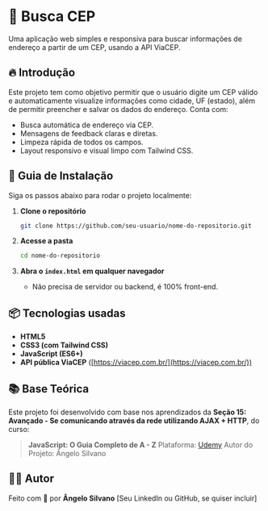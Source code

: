# 📍 Busca CEP

Uma aplicação web simples e responsiva para buscar informações de endereço a partir de um CEP, usando a API ViaCEP.

## 🔥 Introdução

Este projeto tem como objetivo permitir que o usuário digite um CEP válido e automaticamente visualize informações como cidade, UF (estado), além de permitir preencher e salvar os dados do endereço. Conta com:

- Busca automática de endereço via CEP.
- Mensagens de feedback claras e diretas.
- Limpeza rápida de todos os campos.
- Layout responsivo e visual limpo com Tailwind CSS.

## 🔨 Guia de Instalação

Siga os passos abaixo para rodar o projeto localmente:

1. **Clone o repositório**
   ```bash
   git clone https://github.com/seu-usuario/nome-do-repositorio.git

2. **Acesse a pasta**
   ```bash
   cd nome-do-repositorio
   ```

3. **Abra o `index.html` em qualquer navegador**

   * Não precisa de servidor ou backend, é 100% front-end.

## 📦 Tecnologias usadas

* **HTML5**
* **CSS3 (com Tailwind CSS)**
* **JavaScript (ES6+)**
* **API pública ViaCEP** ([https://viacep.com.br/](https://viacep.com.br/))

## 📚 Base Teórica

Este projeto foi desenvolvido com base nos aprendizados da **Seção 15: Avançado - Se comunicando através da rede utilizando AJAX + HTTP**, do curso:

> **JavaScript: O Guia Completo de A - Z**
> Plataforma: [Udemy](https://www.udemy.com/)
> Autor do Projeto: Ângelo Silvano

## 🧑‍💻 Autor

Feito com 💛 por **Ângelo Silvano**
\[Seu LinkedIn ou GitHub, se quiser incluir]
